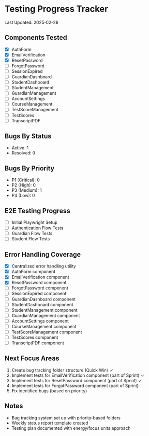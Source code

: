 # Testing Progress Tracker

Last Updated: 2025-02-28

## Components Tested

- [x] AuthForm
- [x] EmailVerification
- [x] ResetPassword
- [ ] ForgotPassword
- [ ] SessionExpired
- [ ] GuardianDashboard
- [ ] StudentDashboard
- [ ] StudentManagement
- [ ] GuardianManagement
- [ ] AccountSettings
- [ ] CourseManagement
- [ ] TestScoreManagement
- [ ] TestScores
- [ ] TranscriptPDF

## Bugs By Status

- Active: 1
- Resolved: 0

## Bugs By Priority

- P1 (Critical): 0
- P2 (High): 0
- P3 (Medium): 1
- P4 (Low): 0

## E2E Testing Progress

- [ ] Initial Playwright Setup
- [ ] Authentication Flow Tests
- [ ] Guardian Flow Tests
- [ ] Student Flow Tests

## Error Handling Coverage

- [x] Centralized error handling utility
- [x] AuthForm component
- [x] EmailVerification component
- [x] ResetPassword component
- [ ] ForgotPassword component
- [ ] SessionExpired component
- [ ] GuardianDashboard component
- [ ] StudentDashboard component
- [ ] StudentManagement component
- [ ] GuardianManagement component
- [ ] AccountSettings component
- [ ] CourseManagement component
- [ ] TestScoreManagement component
- [ ] TestScores component
- [ ] TranscriptPDF component

## Next Focus Areas

1. Create bug tracking folder structure (Quick Win) ✓
2. Implement tests for EmailVerification component (part of Sprint) ✓
3. Implement tests for ResetPassword component (part of Sprint) ✓
4. Implement tests for ForgotPassword component (part of Sprint)
5. Fix identified bugs (based on priority)

## Notes

- Bug tracking system set up with priority-based folders
- Weekly status report template created
- Testing plan documented with energy/focus units approach
